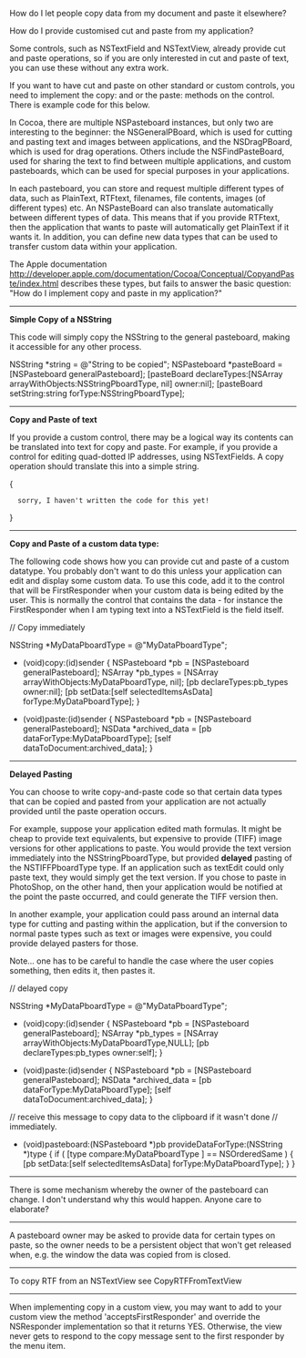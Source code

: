 How do I let people copy data from my document and paste it elsewhere?

How do I provide customised cut and paste from my application?

Some controls, such as NSTextField and NSTextView, already provide cut and paste operations, so if you are only interested in cut and paste of text, you can use these without any extra work.

If you want to have cut and paste on other standard or custom controls, you need to implement the copy: and or the paste: methods on the control.  There is example code for this below.

In Cocoa, there are multiple NSPasteboard instances, but only two are interesting to the beginner:  the NSGeneralPBoard, which is used for cutting and pasting text and images between applications, and the NSDragPBoard, which is used for drag operations.  Others include the NSFindPasteBoard, used for sharing the text to find between multiple applications, and custom pasteboards, which can be used for special purposes in your applications.

In each pasteboard, you can store and request multiple different types of data, such as PlainText, RTFtext, filenames, file contents, images (of different types) etc.  An NSPasteBoard can also translate automatically between different types of data.  This means that if you provide RTFtext, then the application that wants to paste will automatically get PlainText if it wants it.  In addition, you can define new data types that can be used to transfer custom data within your application.

The Apple documentation http://developer.apple.com/documentation/Cocoa/Conceptual/CopyandPaste/index.html
describes these types, but fails to answer the basic question: "How do I implement copy and paste in my application?"

----

**Simple Copy of a NSString**

This code will simply copy the NSString to the general pasteboard, making it accessible for any other process.

    
   
   NSString *string = @"String to be copied";
   NSPasteboard *pasteBoard = [NSPasteboard generalPasteboard];
   [pasteBoard declareTypes:[NSArray arrayWithObjects:NSStringPboardType, nil] owner:nil];
   [pasteBoard setString:string forType:NSStringPboardType];
   


----

**Copy and Paste of text**

If you provide a custom control, there may be a logical way its contents can be translated into text for copy and paste.  For example, if you provide a control for editing quad-dotted IP addresses, using NSTextFields.  A copy operation should translate this into a simple string.

    
   {
   
      sorry, I haven't written the code for this yet!
   }


----

**Copy and Paste of a custom data type:**

The following code shows how you can provide cut and paste of a custom datatype.  You probably don't want to do this unless your application can edit and display some custom data.  To use this code, add it to the control that will be FirstResponder when your custom data is being edited by the user.  This is normally the control that contains the data - for instance the FirstResponder when I am typing text into a NSTextField is the field itself.

    
   
   // Copy immediately
   
   NSString *MyDataPboardType = @"MyDataPboardType";
   
   - (void)copy:(id)sender
   {
       NSPasteboard *pb = [NSPasteboard generalPasteboard];
       NSArray *pb_types = [NSArray arrayWithObjects:MyDataPboardType, nil];
       [pb declareTypes:pb_types owner:nil];
       [pb setData:[self selectedItemsAsData] forType:MyDataPboardType];
   }
   
   - (void)paste:(id)sender
   {
       NSPasteboard *pb = [NSPasteboard generalPasteboard];
       NSData *archived_data = [pb dataForType:MyDataPboardType];
       [self dataToDocument:archived_data];
   }
   


----

**Delayed Pasting**

You can choose to write copy-and-paste code so that certain data types that can be copied and pasted from your application are not actually provided until the paste operation occurs.  

For example, suppose your application edited math formulas.  It might be cheap to provide text equivalents, but expensive to provide (TIFF) image versions for other applications to paste.  You would provide the text version immediately into the NSStringPboardType, but provided **delayed** pasting of the NSTIFFPboardType type.  If an application such as textEdit could only paste text, they would simply get the text version.  If you chose to paste in PhotoShop, on the other hand, then your application would be notified at the point the paste occurred, and could generate the TIFF version then.

In another example, your application could pass around an internal data type for cutting and pasting within the application, but if the conversion to normal paste types such as text or images were expensive, you could provide delayed pasters for those.

Note... one has to be careful to handle the case where the user copies something, then edits it, then pastes it.

    
   
   // delayed copy
   
   NSString *MyDataPboardType = @"MyDataPboardType";
   
   - (void)copy:(id)sender
   {
       NSPasteboard *pb = [NSPasteboard generalPasteboard];
       NSArray *pb_types = [NSArray arrayWithObjects:MyDataPboardType,NULL];
       [pb declareTypes:pb_types owner:self];
   }
   
   - (void)paste:(id)sender
   {
       NSPasteboard *pb = [NSPasteboard generalPasteboard];
       NSData *archived_data = [pb dataForType:MyDataPboardType];
       [self dataToDocument:archived_data];
   }
   
   // receive this message to copy data to the clipboard if it wasn't done
   // immediately.
   - (void)pasteboard:(NSPasteboard *)pb provideDataForType:(NSString *)type
   {
       if ( [type compare:MyDataPboardType ] == NSOrderedSame )
       {
           [pb setData:[self selectedItemsAsData] forType:MyDataPboardType];
       }
   }
   


----

There is some mechanism whereby the owner of the pasteboard can change. I don't understand why this would happen. Anyone care to elaborate?

----

A pasteboard owner may be asked to provide data for certain types on paste, so the owner needs to be a persistent object that won't get released when, e.g. the window the data was copied from is closed.

----

To copy RTF from an NSTextView see CopyRTFFromTextView

----
When implementing copy in a custom view, you may want to add to your custom view the method 'acceptsFirstResponder' and override the NSResponder implementation so that it returns YES. Otherwise, the view never gets to respond to the copy message sent to the first responder by the menu item.
